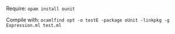 Require:
`opam install ounit`

Compile with:
`ocamlfind opt -o testE -package oUnit -linkpkg -g Expression.ml test.ml`
